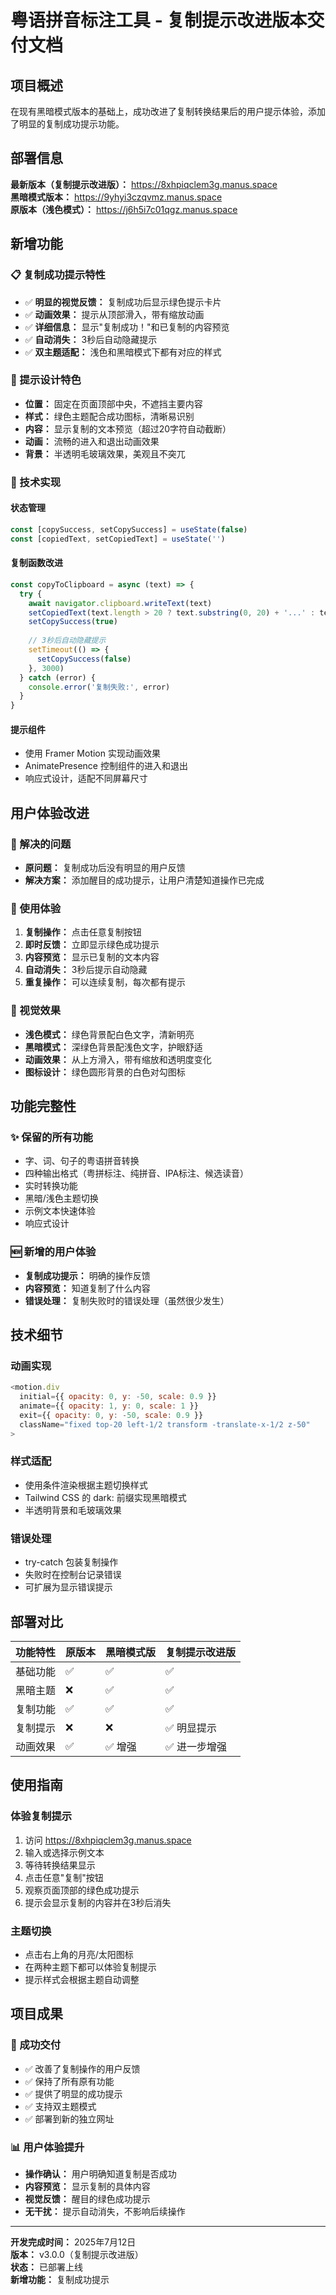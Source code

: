 # 粤语拼音标注工具 - 复制提示改进版本交付文档

## 项目概述

在现有黑暗模式版本的基础上，成功改进了复制转换结果后的用户提示体验，添加了明显的复制成功提示功能。

## 部署信息

**最新版本（复制提示改进版）：** https://8xhpiqclem3g.manus.space  
**黑暗模式版本：** https://9yhyi3czqvmz.manus.space  
**原版本（浅色模式）：** https://j6h5i7c01qgz.manus.space

## 新增功能

### 📋 复制成功提示特性
- ✅ **明显的视觉反馈：** 复制成功后显示绿色提示卡片
- ✅ **动画效果：** 提示从顶部滑入，带有缩放动画
- ✅ **详细信息：** 显示"复制成功！"和已复制的内容预览
- ✅ **自动消失：** 3秒后自动隐藏提示
- ✅ **双主题适配：** 浅色和黑暗模式下都有对应的样式

### 🎨 提示设计特色
- **位置：** 固定在页面顶部中央，不遮挡主要内容
- **样式：** 绿色主题配合成功图标，清晰易识别
- **内容：** 显示复制的文本预览（超过20字符自动截断）
- **动画：** 流畅的进入和退出动画效果
- **背景：** 半透明毛玻璃效果，美观且不突兀

### 🔧 技术实现

#### 状态管理
```javascript
const [copySuccess, setCopySuccess] = useState(false)
const [copiedText, setCopiedText] = useState('')
```

#### 复制函数改进
```javascript
const copyToClipboard = async (text) => {
  try {
    await navigator.clipboard.writeText(text)
    setCopiedText(text.length > 20 ? text.substring(0, 20) + '...' : text)
    setCopySuccess(true)
    
    // 3秒后自动隐藏提示
    setTimeout(() => {
      setCopySuccess(false)
    }, 3000)
  } catch (error) {
    console.error('复制失败:', error)
  }
}
```

#### 提示组件
- 使用 Framer Motion 实现动画效果
- AnimatePresence 控制组件的进入和退出
- 响应式设计，适配不同屏幕尺寸

## 用户体验改进

### 🎯 解决的问题
- **原问题：** 复制成功后没有明显的用户反馈
- **解决方案：** 添加醒目的成功提示，让用户清楚知道操作已完成

### 📱 使用体验
1. **复制操作：** 点击任意复制按钮
2. **即时反馈：** 立即显示绿色成功提示
3. **内容预览：** 显示已复制的文本内容
4. **自动消失：** 3秒后提示自动隐藏
5. **重复操作：** 可以连续复制，每次都有提示

### 🌈 视觉效果
- **浅色模式：** 绿色背景配白色文字，清新明亮
- **黑暗模式：** 深绿色背景配浅色文字，护眼舒适
- **动画效果：** 从上方滑入，带有缩放和透明度变化
- **图标设计：** 绿色圆形背景的白色对勾图标

## 功能完整性

### ✨ 保留的所有功能
- 字、词、句子的粤语拼音转换
- 四种输出格式（粤拼标注、纯拼音、IPA标注、候选读音）
- 实时转换功能
- 黑暗/浅色主题切换
- 示例文本快速体验
- 响应式设计

### 🆕 新增的用户体验
- **复制成功提示：** 明确的操作反馈
- **内容预览：** 知道复制了什么内容
- **错误处理：** 复制失败时的错误处理（虽然很少发生）

## 技术细节

### 动画实现
```javascript
<motion.div
  initial={{ opacity: 0, y: -50, scale: 0.9 }}
  animate={{ opacity: 1, y: 0, scale: 1 }}
  exit={{ opacity: 0, y: -50, scale: 0.9 }}
  className="fixed top-20 left-1/2 transform -translate-x-1/2 z-50"
>
```

### 样式适配
- 使用条件渲染根据主题切换样式
- Tailwind CSS 的 dark: 前缀实现黑暗模式
- 半透明背景和毛玻璃效果

### 错误处理
- try-catch 包装复制操作
- 失败时在控制台记录错误
- 可扩展为显示错误提示

## 部署对比

| 功能特性 | 原版本 | 黑暗模式版 | 复制提示改进版 |
|---------|--------|-----------|---------------|
| 基础功能 | ✅ | ✅ | ✅ |
| 黑暗主题 | ❌ | ✅ | ✅ |
| 复制功能 | ✅ | ✅ | ✅ |
| 复制提示 | ❌ | ❌ | ✅ 明显提示 |
| 动画效果 | ✅ | ✅ 增强 | ✅ 进一步增强 |

## 使用指南

### 体验复制提示
1. 访问 https://8xhpiqclem3g.manus.space
2. 输入或选择示例文本
3. 等待转换结果显示
4. 点击任意"复制"按钮
5. 观察页面顶部的绿色成功提示
6. 提示会显示复制的内容并在3秒后消失

### 主题切换
- 点击右上角的月亮/太阳图标
- 在两种主题下都可以体验复制提示
- 提示样式会根据主题自动调整

## 项目成果

### 🎉 成功交付
- ✅ 改善了复制操作的用户反馈
- ✅ 保持了所有原有功能
- ✅ 提供了明显的成功提示
- ✅ 支持双主题模式
- ✅ 部署到新的独立网址

### 📊 用户体验提升
- **操作确认：** 用户明确知道复制是否成功
- **内容预览：** 显示复制的具体内容
- **视觉反馈：** 醒目的绿色成功提示
- **无干扰：** 提示自动消失，不影响后续操作

---

**开发完成时间：** 2025年7月12日  
**版本：** v3.0.0（复制提示改进版）  
**状态：** 已部署上线  
**新增功能：** 复制成功提示

